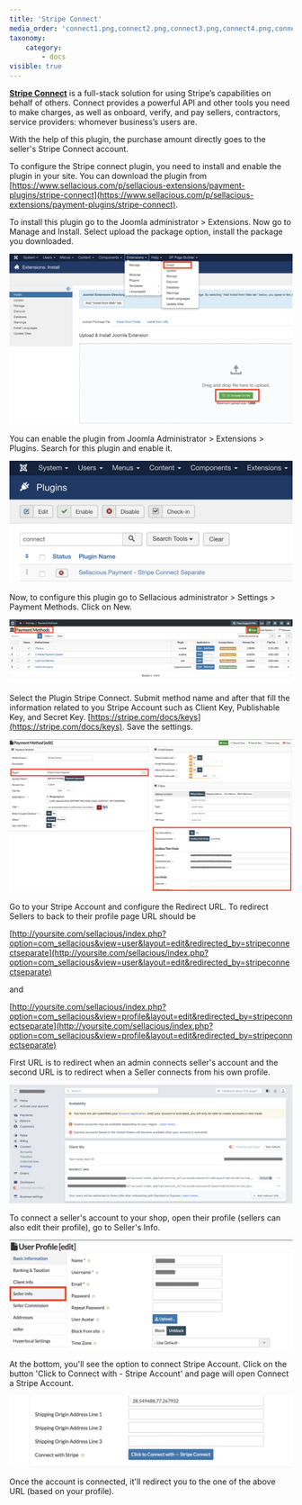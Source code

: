 ```yaml
---
title: 'Stripe Connect'
media_order: 'connect1.png,connect2.png,connect3.png,connect4.png,connect5.png,connect6.png,connect7.png'
taxonomy:
    category:
        - docs
visible: true
---
```


**[Stripe Connect](https://stripe.com/docs/connect)** is a full-stack solution for using Stripe’s capabilities on behalf of others. Connect provides a powerful API and other tools you need to make charges, as well as onboard, verify, and pay sellers, contractors, service providers: whomever business’s users are.

With the help of this plugin, the purchase amount directly goes to the seller's Stripe Connect account.

To configure the Stripe connect plugin, you need to install and enable the plugin in your site. You can download the plugin from [https://www.sellacious.com/p/sellacious-extensions/payment-plugins/stripe-connect](https://www.sellacious.com/p/sellacious-extensions/payment-plugins/stripe-connect).

To install this plugin go to the Joomla administrator > Extensions. Now go to Manage and Install. Select upload the package option, install the package you downloaded.

![](connect1.png)

You can enable the plugin from Joomla Administrator > Extensions > Plugins. Search for this plugin and enable it.

![](connect2.png)

Now, to configure this plugin go to Sellacious administrator > Settings > Payment Methods. Click on New.

![](connect3.png)

Select the Plugin Stripe Connect. Submit method name and after that fill the information related to you Stripe Account such as Client Key, Publishable Key, and Secret Key. [https://stripe.com/docs/keys](https://stripe.com/docs/keys). Save the settings.

![](connect4.png)

Go to your Stripe Account and configure the Redirect URL. To redirect Sellers to back to their profile page URL should be

[http://yoursite.com/sellacious/index.php?option=com_sellacious&view=user&layout=edit&redirected_by=stripeconnectseparate](http://yoursite.com/sellacious/index.php?option=com_sellacious&view=user&layout=edit&redirected_by=stripeconnectseparate)

and

[http://yoursite.com/sellacious/index.php?option=com_sellacious&view=profile&layout=edit&redirected_by=stripeconnectseparate](http://yoursite.com/sellacious/index.php?option=com_sellacious&view=profile&layout=edit&redirected_by=stripeconnectseparate)

First URL is to redirect when an admin connects seller's account and the second URL is to redirect when a Seller connects from his own profile.

![](connect5.png)

To connect a seller's account to your shop, open their profile (sellers can also edit their profile), go to Seller's Info.

![](connect6.png)

At the bottom, you'll see the option to connect Stripe Account. Click on the button 'Click to Connect with - Stripe Account' and page will open Connect a Stripe Account.

![](connect7.png)

Once the account is connected, it'll redirect you to the one of the above URL (based on your profile).